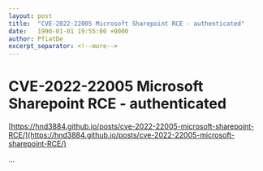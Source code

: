 ```yaml
---
layout: post
title:  "CVE-2022-22005 Microsoft Sharepoint RCE - authenticated"
date:   1990-01-01 19:55:00 +0000
author: PfiatDe
excerpt_separator: <!--more-->
---
```


# CVE-2022-22005 Microsoft Sharepoint RCE - authenticated
[https://hnd3884.github.io/posts/cve-2022-22005-microsoft-sharepoint-RCE/](https://hnd3884.github.io/posts/cve-2022-22005-microsoft-sharepoint-RCE/)

...
<!--more-->
